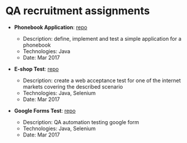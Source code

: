 # QA recruitment assignments
- **Phonebook Application**: [repo](https://github.com/wroclawianka/phonebook-application)
  - Description: define, implement and test a simple application for a phonebook
  - Technologies: Java
  - Date: Mar 2017

- **E-shop Test**: [repo](https://github.com/wroclawianka/eshop-tests)
  - Description: create a web acceptance test for one of the internet markets covering the described scenario
  - Technologies: Java, Selenium
  - Date: Mar 2017

- **Google Forms Test**: [repo](https://github.com/wroclawianka/google-forms-test)
  - Description: QA automation testing google form 
  - Technologies: Java, Selenium
  - Date: Mar 2017